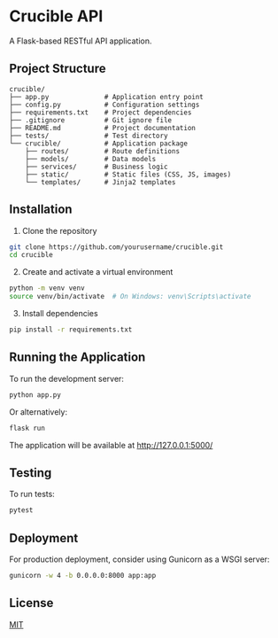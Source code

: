# Crucible API

A Flask-based RESTful API application.

## Project Structure

```
crucible/
├── app.py              # Application entry point
├── config.py           # Configuration settings
├── requirements.txt    # Project dependencies
├── .gitignore          # Git ignore file
├── README.md           # Project documentation
├── tests/              # Test directory
└── crucible/           # Application package
    ├── routes/         # Route definitions
    ├── models/         # Data models
    ├── services/       # Business logic
    ├── static/         # Static files (CSS, JS, images)
    └── templates/      # Jinja2 templates
```

## Installation

1. Clone the repository
```bash
git clone https://github.com/yourusername/crucible.git
cd crucible
```

2. Create and activate a virtual environment
```bash
python -m venv venv
source venv/bin/activate  # On Windows: venv\Scripts\activate
```

3. Install dependencies
```bash
pip install -r requirements.txt
```

## Running the Application

To run the development server:
```bash
python app.py
```

Or alternatively:
```bash
flask run
```

The application will be available at http://127.0.0.1:5000/

## Testing

To run tests:
```bash
pytest
```

## Deployment

For production deployment, consider using Gunicorn as a WSGI server:
```bash
gunicorn -w 4 -b 0.0.0.0:8000 app:app
```

## License

[MIT](LICENSE)
